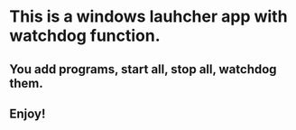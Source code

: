 # This is a windows lauhcher app with watchdog function.
## You add programs, start all, stop all, watchdog them.
## Enjoy!
